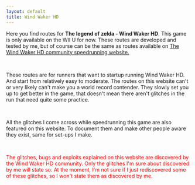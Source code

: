 ```yaml
---
layout: default
title: Wind Waker HD
---
```


<p>Here you find routes for <b>The legend of zelda - Wind Waker HD</b>. This game is only available on the 
WII U for now. These routes are developed and tested by me, but of course can be the same as routes 
available on <a href="https://www.zeldaspeedruns.com/twwhd/">The Wind Waker HD community speedrunning website.</a></p>
<br />
<p>These routes are for runners that want to startup running Wind Waker HD. And start from relatively easy to moderate.
The routes on this website can't or very likely can't make you a world record contender.
They slowly set you up to get better in the game, that doesn't mean there aren't glitches in the run that need quite some practice.</p>
<br />
<p>All the glitches I come across while speedrunning this game are also featured on this website.
To document them and make other people aware they exist, same for set-ups I make.</p>
<br />
<p><span style="color:red">The glitches, bugs and exploits explained on this website are discovered by 
the Wind Waker HD community. Only the glitches I'm sure about discovered by me will state so. At the moment, I'm 
not sure if I just rediscovered some of these glitches, so I won't state them as discovered by me.
</span></p>
<p>&nbsp;</p>
<p>&nbsp;</p>